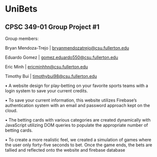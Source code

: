 # UniBets

## CPSC 349-01 Group Project #1

Group members:

Bryan Mendoza-Trejo | bryanmendozatrejo@csu.fullerton.edu

Eduardo Gomez | gomez.eduardo550@csu.fullerton.edu

Eric Minh | ericminhhn@csu.fullerton.edu

Timothy Bui | timothybui98@csu.fullerton.edu

• A website design for play-betting on your favorite sports teams with a login system to save your current credits.

• To save your current information, this website utilizes Firebase’s authentication system with an email and password approach kept on the cloud.

• The betting cards with various categories are created dynamically with JavaScript utilizing DOM queries to populate the appropriate number of betting cards. 

• To create a more realistic feel, we created a simulation of games where the user only forty-five seconds to bet. Once the game ends, the bets are tallied and reflected onto the website and firebase database
